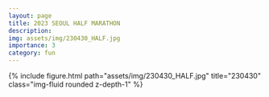 ```yaml
---
layout: page
title: 2023 SEOUL HALF MARATHON
description: 
img: assets/img/230430_HALF.jpg
importance: 3
category: fun
---
```


<div class="row mt-3">
    <!-- Image -->
    <div class="col-sm mt-3 mt-md-0">
        {% include figure.html path="assets/img/230430_HALF.jpg" title="230430" class="img-fluid rounded z-depth-1" %}
    </div>
</div>